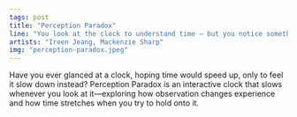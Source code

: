 ```yaml
---
tags: post
title: "Perception Paradox"
line: "You look at the clock to understand time — but you notice something's off ... is it the clock or you?"
artists: "Ireen Jeang, Mackenzie Sharp"
img: "perception-paradox.jpeg"
---
```


Have you ever glanced at a clock, hoping time would speed up, only to feel it slow down instead? Perception Paradox is an interactive clock that slows whenever you look at it—exploring how observation changes experience and how time stretches when you try to hold onto it.